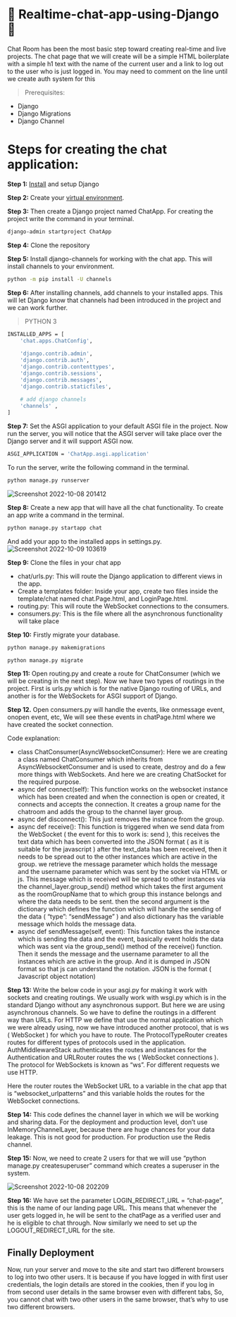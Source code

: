 # 💬 Realtime-chat-app-using-Django 💬 
 Chat Room has been the most basic step toward creating real-time and live projects. The chat page that we will create will be a simple HTML boilerplate with a simple h1 text with the name of the current user and a link to log out to the user who is just logged in. You may need to comment on the line until we create auth system for this

> Prerequisites:

* Django
* Django Migrations
* Django Channel

# Steps for creating the chat application:
**Step 1:** [Install](https://www.geeksforgeeks.org/django-introduction-and-installation/#:~:text=activate-,Install%20Django,-%2D%20Install%20django) and setup Django

**Step 2:** Create your [virtual environment](https://www.geeksforgeeks.org/python-virtual-environment/).

**Step 3:** Then create a Django project named ChatApp. For creating the project write the command in your terminal.
```sh
django-admin startproject ChatApp
```
**Step 4:** Clone the repository

**Step 5:** Install django-channels for working with the chat app. This will install channels to your environment.
```sh
python -m pip install -U channels
```
**Step 6:** After installing channels, add channels to your installed apps. This will let Django know that channels had been introduced in the project and we can work further.
> PYTHON 3
```sh
INSTALLED_APPS = [
	'chat.apps.ChatConfig',
	
	'django.contrib.admin',
	'django.contrib.auth',
	'django.contrib.contenttypes',
	'django.contrib.sessions',
	'django.contrib.messages',
	'django.contrib.staticfiles',
	
	# add django channels
	'channels' ,
]

```
**Step 7:** Set the ASGI application to your default ASGI file in the project. Now run the server, you will notice that the ASGI server will take place over the Django server and it will support ASGI now.
```sh
ASGI_APPLICATION = 'ChatApp.asgi.application'
```
To run the server, write the following command in the terminal.
```sh
python manage.py runserver

```
![Screenshot 2022-10-08 201412](https://user-images.githubusercontent.com/102956488/194713167-1b9d803c-857e-434b-a6e6-d34ce6f3e51b.png)

**Step 8:** Create a new app that will have all the chat functionality. To create an app write a command in the terminal. 
```sh
python manage.py startapp chat
```
And add your app to the installed apps in settings.py.
![Screenshot 2022-10-09 103619](https://user-images.githubusercontent.com/102956488/194739375-b53824e4-d71b-4dc5-ad32-2bbd20535a9f.png)

**Step 9:** Clone the files in your chat app 
* chat/urls.py: This will route the Django application to different views in the app.    
* Create a templates folder: Inside your app, create two files inside the template/chat named chat.Page.html, and LoginPage.html.
* routing.py: This will route the WebSocket connections to the consumers.
* consumers.py: This is  the file where all the asynchronous functionality will take place

**Step 10:** Firstly migrate your database. 
```sh
python manage.py makemigrations
```
```sh
python manage.py migrate
```

**Step 11:** Open routing.py and create a route for ChatConsumer (which we will be creating in the next step). Now we have two types of routings in the project. First is urls.py which is for the native Django routing of URLs, and another is for the WebSockets for ASGI support of Django. 

**Step 12.** Open consumers.py will handle the events, like onmessage event, onopen event, etc, We will see these events in chatPage.html where we have created the socket connection. 

Code explanation: 

* class ChatConsumer(AsyncWebsocketConsumer): Here we are creating a class named ChatConsumer which inherits from AsyncWebsocketConsumer and is used to create, destroy and do a few more things with WebSockets. And here we are creating ChatSocket for the required purpose.
* async def connect(self): This function works on the websocket instance which has been created and when the connection is open or created, it connects and accepts the connection. It creates a group name for the chatroom and adds the group to the channel layer group. 
* async def disconnect(): This just removes the instance from the group. 
* async def receive(): This function is triggered when we send data from the WebSocket ( the event for this to work is: send ), this receives the text data which has been converted into the JSON format ( as it is suitable for the javascript ) after the text_data has been received, then it needs to be spread out to the other instances which are active in the group. we retrieve the message parameter which holds the message and the username parameter which was sent by the socket via HTML or js. This message which is received will be spread to other instances via the channel_layer.group_send() method which takes the first argument as the roomGroupName that to which group this instance belongs and where the data needs to be sent. then the second argument is the dictionary which defines the function which will handle the sending of the data ( “type”: “sendMessage” ) and also dictionary has the variable message which holds the message data.
* async def sendMessage(self, event): This function takes the instance which is sending the data and the event, basically event holds the data which was sent via the group_send() method of the receive() function. Then it sends the message and the username parameter to all the instances which are active in the group. And it is dumped in JSON format so that js can understand the notation. JSON is the format ( Javascript object notation)

**Step 13:** Write the below code in your asgi.py for making it work with sockets and creating routings. 
We usually work with wsgi.py which is in the standard Django without any asynchronous support. But here we are using asynchronous channels. So we have to define the routings in a different way than URLs. For HTTP we define that use the normal application which we were already using, now we have introduced another protocol, that is ws ( WebSocket ) for which you have to route. The ProtocolTypeRouter creates routes for different types of protocols used in the application. AuthMiddlewareStack authenticates the routes and instances for the Authentication and URLRouter routes the ws ( WebSocket connections ). The protocol for WebSockets is known as “ws”. For different requests we use HTTP.

Here the router routes the WebSocket URL to a variable in the chat app that is “websocket_urlpatterns” and this variable holds the routes for the WebSocket connections. 

**Step 14:** This code defines the channel layer in which we will be working and sharing data. For the deployment and production level, don’t use InMemoryChannelLayer, because there are huge chances for your data leakage. This is not good for production. For production use the Redis channel.

**Step 15:** Now, we need to create 2 users for that we will use “python manage.py createsuperuser” command which creates a superuser in the system. 

![Screenshot 2022-10-08 202209](https://user-images.githubusercontent.com/102956488/194713500-0b432de7-0c3d-49f4-ae6c-8d5bd26d4b55.png)

**Step 16:** We have set the parameter LOGIN_REDIRECT_URL = “chat-page”, this is the name of our landing page URL. This means that whenever the user gets logged in, he will be sent to the chatPage as a verified user and he is eligible to chat through. Now similarly we need to set up the LOGOUT_REDIRECT_URL for the site. 

## Finally Deployment
Now, run your server and move to the site and start two different browsers to log into two other users. It is because if you have logged in with first user credentials, the login details are stored in the cookies, then if you log in from second user details in the same browser even with different tabs, So, you cannot chat with two other users in the same browser, that’s why to use two different browsers. 

